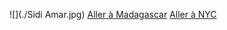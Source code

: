 ![](./Sidi Amar.jpg)
[Aller à Madagascar](https://github.com/WildGhost21/AR1/blob/main/Madagascar.md)
[Aller à NYC](https://github.com/WildGhost21/AR1/blob/main/NYC.md)